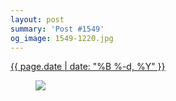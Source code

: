 ```yaml
---
layout: post
summary: 'Post #1549'
og_image: 1549-1220.jpg
---
```


<div class="post">
 <time>
  <a href="/1549">
   {{ page.date | date: "%B %-d, %Y" }}
  </a>
 </time>
 <a href="/1549">
  <figure data-taken="12/19/2021">
   <img sizes="(min-width: 700px) 50vw, calc(100vw - 2rem)" src="{{ site.assets_url }}/1549-610.jpg" srcset="{{ site.assets_url }}/1549-305.jpg 305w, {{ site.assets_url }}/1549-610.jpg 610w, {{ site.assets_url }}/1549-915.jpg 915w, {{ site.assets_url }}/1549-1220.jpg 1220w"/>
  </figure>
 </a>
</div>
